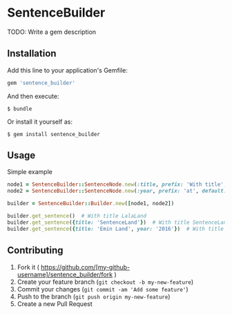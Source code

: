 # SentenceBuilder

TODO: Write a gem description

## Installation

Add this line to your application's Gemfile:

```ruby
gem 'sentence_builder'
```

And then execute:

    $ bundle

Or install it yourself as:

    $ gem install sentence_builder

## Usage

Simple example

```ruby
node1 = SentenceBuilder::SentenceNode.new(:title, prefix: 'With title', default: 'LalaLand')
node2 = SentenceBuilder::SentenceNode.new(:year, prefix: 'at', default: '2013', always_use: false)

builder = SentenceBuilder::Builder.new([node1, node2])

builder.get_sentence()  # With title LalaLand
builder.get_sentence({title: 'SentenceLand'})  # With title SentenceLand
builder.get_sentence({title: 'Emin Land', year: '2016'})  # With title Emin Land at 2016


```

## Contributing

1. Fork it ( https://github.com/[my-github-username]/sentence_builder/fork )
2. Create your feature branch (`git checkout -b my-new-feature`)
3. Commit your changes (`git commit -am 'Add some feature'`)
4. Push to the branch (`git push origin my-new-feature`)
5. Create a new Pull Request
